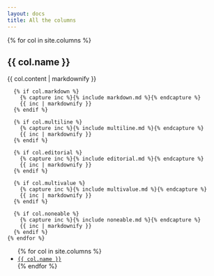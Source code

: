 ```yaml
---
layout: docs
title: All the columns
---
```

<div class="row">
  <div class="col">
    {% for col in site.columns %}
      <h2 class="column-name" id="{{ col.name | slugify }}">{{ col.name }}</h2>
      {{ col.content | markdownify }}
      
      {% if col.markdown %}
        {% capture inc %}{% include markdown.md %}{% endcapture %}
        {{ inc | markdownify }}
      {% endif %}
      
      {% if col.multiline %}
        {% capture inc %}{% include multiline.md %}{% endcapture %}
        {{ inc | markdownify }}
      {% endif %}
      
      {% if col.editorial %}
        {% capture inc %}{% include editorial.md %}{% endcapture %}
        {{ inc | markdownify }}
      {% endif %}
      
      {% if col.multivalue %}
        {% capture inc %}{% include multivalue.md %}{% endcapture %}
        {{ inc | markdownify }}
      {% endif %}
      
      {% if col.noneable %}
        {% capture inc %}{% include noneable.md %}{% endcapture %}
        {{ inc | markdownify }}
      {% endif %}
    {% endfor %}
  </div>

  <div class="col">
    <ul class="list list-unstyled">
      {% for col in site.columns %}
        <li><a href="#{{ col.name | slugify }}"><code>{{ col.name }}</code></a></li>
      {% endfor %}
    </ul>
  </div>
</div>

